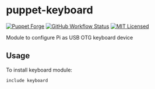 puppet-keyboard
===========

[![Puppet Forge](https://img.shields.io/puppetforge/v/halyard/keyboard.svg)](https://forge.puppetlabs.com/halyard/keyboard)
[![GitHub Workflow Status](https://img.shields.io/github/actions/workflow/status/halyard/puppet-keyboard/build.yml?branch=main)](https://github.com/halyard/puppet-keyboard/actions)
[![MIT Licensed](http://img.shields.io/badge/license-MIT-green.svg?style=flat)](https://tldrlegal.com/license/mit-license)

Module to configure Pi as USB OTG keyboard device

## Usage

To install keyboard module:

```puppet
include keyboard
```

